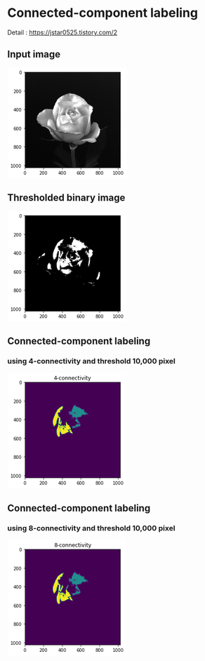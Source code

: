 # Connected-component labeling

Detail : https://jstar0525.tistory.com/2

## Input image
<img src="./doc/origin_image.png" ></img>

## Thresholded binary image
<img src="./doc/binary_image.png" ></img>

## Connected-component labeling 
### using 4-connectivity and threshold 10,000 pixel
<img src="./doc/4-connectivity.png" ></img>

## Connected-component labeling 
### using 8-connectivity and threshold 10,000 pixel
<img src="./doc/8-connectivity.png" ></img>

